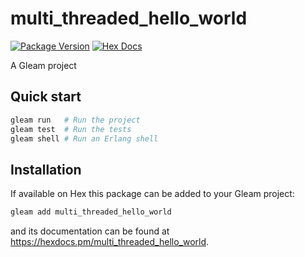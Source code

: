 # multi_threaded_hello_world

[![Package Version](https://img.shields.io/hexpm/v/multi_threaded_hello_world)](https://hex.pm/packages/multi_threaded_hello_world)
[![Hex Docs](https://img.shields.io/badge/hex-docs-ffaff3)](https://hexdocs.pm/multi_threaded_hello_world/)

A Gleam project

## Quick start

```sh
gleam run   # Run the project
gleam test  # Run the tests
gleam shell # Run an Erlang shell
```

## Installation

If available on Hex this package can be added to your Gleam project:

```sh
gleam add multi_threaded_hello_world
```

and its documentation can be found at <https://hexdocs.pm/multi_threaded_hello_world>.
